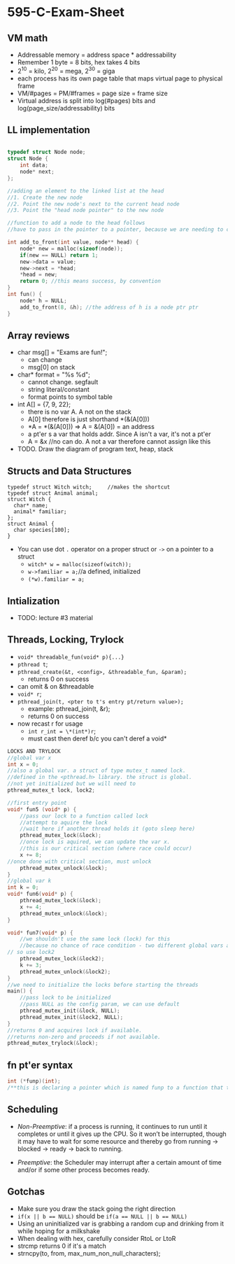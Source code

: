 # 595-C-Exam-Sheet

## VM math
- Addressable memory = address space * addressability
- Remember 1 byte = 8 bits, hex takes 4 bits
- 2<sup>10</sup> = kilo, 2<sup>20</sup> = mega, 2<sup>30</sup> = giga
- each process has its own page table that maps virtual page to physical frame
- VM/#pages = PM/#frames = page size = frame size
- Virtual address is split into log(#pages) bits and log(page_size/addressability) bits

## LL implementation
``` c 

typedef struct Node node;
struct Node {
	int data;
	node* next;
};

//adding an element to the linked list at the head
//1. Create the new node
//2. Point the new node's next to the current head node
//3. Point the "head node pointer" to the new node

//function to add a node to the head follows
//have to pass in the pointer to a pointer, because we are needing to change head in a pass-by-reference fashion

int add_to_front(int value, node** head) {
	node* new = malloc(sizeof(node));
	if(new == NULL) return 1;
	new->data = value;
	new->next = *head;
	*head = new;
	return 0; //this means success, by convention
}
int fun() {
	node* h = NULL;
	add_to_front(8, &h); //the address of h is a node ptr ptr
}
```

## Array reviews
- char msg[] = "Exams are fun!";
  - can change
  - msg[0] on stack
- char* format = "%s %d";
  - cannot change. segfault
  - string literal/constant
  - format points to symbol table
- int A[] = {7, 9, 22};
  - there is no var A. A not on the stack
  - A[0] therefore is just shorthand *(&(A[0]))
  - *A = *(&(A[0])) => A = &(A[0]) = an address
  - a pt'er s a var that holds addr. Since A isn't a var, it's not a pt'er
  - A = &x //no can do. A not a var therefore cannot assign like this
- TODO. Draw the diagram of program text, heap, stack

## Structs and Data Structures
```
typedef struct Witch witch;     //makes the shortcut
typedef struct Animal animal;
struct Witch {
  char* name;
  animal* familiar;
};
struct Animal {
  char species[100];
}
```
- You can use dot `.` operator on a proper struct or `->` on a pointer to a struct
  - `witch* w = malloc(sizeof(witch));`
  - `w->familiar = a;`//a defined, initialized
  - `(*w).familiar = a;`

## Intialization
- TODO: lecture #3 material

## Threads, Locking, Trylock
- `void* threadable_fun(void* p){...}`
- `pthread t`;
- `pthread_create(&t, <config>, &threadable_fun, &param);`
  - returns 0 on success
- can omit & on &threadable
- `void* r`;
- `pthread_join(t, <pter to t's entry pt/return value>);`
  - example: pthread_join(t, &r);
  - returns 0 on success
- now recast r for usage
  - `int r_int = \*(int*)r`;
  - must cast then deref b/c you can't deref a void*
``` c
LOCKS AND TRYLOCK
//global var x
int x = 0;
//also a global var. a struct of type mutex_t named lock. 
//defined in the <pthread.h> library. the struct is global.
//not yet initialized but we will need to
pthread_mutex_t lock, lock2;

//first entry point
void* fun5 (void* p) {
	//pass our lock to a function called lock
	//attempt to aquire the lock 
	//wait here if another thread holds it (goto sleep here)
	pthread_mutex_lock(&lock);
	//once lock is aquired, we can update the var x. 
	//this is our critical section (where race could occur)
	x += 8;
//once done with critical section, must unlock
	pthread_mutex_unlock(&lock);
}
//global var k
int k = 0;
void* fun6(void* p) {
	pthread_mutex_lock(&lock);
	x += 4;
	pthread_mutex_unlock(&lock);
}

void* fun7(void* p) {
	//we shouldn't use the same lock (lock) for this
 	//because no chance of race condition - two different global vars are being manipulated. 
// so use lock2
	pthread_mutex_lock(&lock2);
	k += 3;
	pthread_mutex_unlock(&lock2);
}
//we need to initialize the locks before starting the threads
main() {
	//pass lock to be initialized
	//pass NULL as the config param, we can use default
	pthread_mutex_init(&lock, NULL);
	pthread_mutex_init(&lock2, NULL);
}
//returns 0 and acquires lock if available.
//returns non-zero and proceeds if not available.
pthread_mutex_trylock(&lock);
```
## fn pt'er syntax
``` c
int (*funp)(int);
/**this is declaring a pointer which is named funp to a function that takes an int as a parameter and returns an int. 
```

## Scheduling
* *Non-Preemptive*: if a process is running, it continues to run until it completes or until it gives up the CPU. So it won’t be interrupted, though it may have to wait for some resource and thereby go from 
running -> blocked -> ready -> back to running. 

* *Preemptive*: the Scheduler may interrupt after a certain amount of time and/or if some other process becomes ready.

## Gotchas
- Make sure you draw the stack going the right direction
- `if(x || b == NULL)` should be `if(a == NULL || b == NULL)`
- Using an uninitialized var is grabbing a random cup and drinking from it while hoping for a milkshake
- When dealing with hex, carefully consider RtoL or LtoR
- strcmp returns 0 if it's a match
- strncpy(to, from, max_num_non_null_characters);

